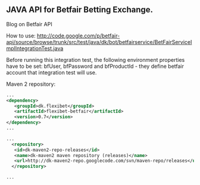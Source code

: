 ## JAVA API for Betfair Betting Exchange.

Blog on Betfair API

How to use: http://code.google.com/p/betfair-api/source/browse/trunk/src/test/java/dk/bot/betfairservice/BetFairServiceImplIntegrationTest.java

Before running this integration test, the following environment properties have to be set: bfUser, bfPassword and bfProductId - they define betfair account that integration test will use.

Maven 2 repository:

```xml
...
<dependency>
   <groupId>dk.flexibet</groupId>
   <artifactId>flexibet-betfair</artifactId>
   <version>0.7</version>
</dependency>
...

...
  <repository>
   <id>dk-maven2-repo-releases</id>
   <name>dk-maven2 maven repository (releases)</name>
   <url>http://dk-maven2-repo.googlecode.com/svn/maven-repo/releases</url>
  </repository>

...
```
